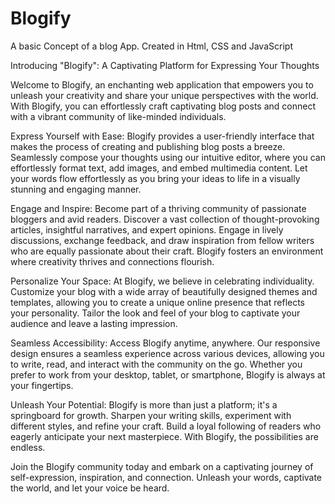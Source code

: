 # Blogify
A basic Concept of a blog App. Created in Html, CSS and JavaScript

Introducing "Blogify": A Captivating Platform for Expressing Your Thoughts

Welcome to Blogify, an enchanting web application that empowers you to unleash your creativity and share your unique perspectives with the world. With Blogify, you can effortlessly craft captivating blog posts and connect with a vibrant community of like-minded individuals.

Express Yourself with Ease:
Blogify provides a user-friendly interface that makes the process of creating and publishing blog posts a breeze. Seamlessly compose your thoughts using our intuitive editor, where you can effortlessly format text, add images, and embed multimedia content. Let your words flow effortlessly as you bring your ideas to life in a visually stunning and engaging manner.

Engage and Inspire:
Become part of a thriving community of passionate bloggers and avid readers. Discover a vast collection of thought-provoking articles, insightful narratives, and expert opinions. Engage in lively discussions, exchange feedback, and draw inspiration from fellow writers who are equally passionate about their craft. Blogify fosters an environment where creativity thrives and connections flourish.

Personalize Your Space:
At Blogify, we believe in celebrating individuality. Customize your blog with a wide array of beautifully designed themes and templates, allowing you to create a unique online presence that reflects your personality. Tailor the look and feel of your blog to captivate your audience and leave a lasting impression.

Seamless Accessibility:
Access Blogify anytime, anywhere. Our responsive design ensures a seamless experience across various devices, allowing you to write, read, and interact with the community on the go. Whether you prefer to work from your desktop, tablet, or smartphone, Blogify is always at your fingertips.

Unleash Your Potential:
Blogify is more than just a platform; it's a springboard for growth. Sharpen your writing skills, experiment with different styles, and refine your craft. Build a loyal following of readers who eagerly anticipate your next masterpiece. With Blogify, the possibilities are endless.

Join the Blogify community today and embark on a captivating journey of self-expression, inspiration, and connection. Unleash your words, captivate the world, and let your voice be heard.
